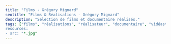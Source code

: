 ```yaml
---
title: "Films - Grégory Mignard"
seotitle: "Films & Réalisations - Grégory Mignard"
description: "Sélection de films et documentaire réalisés."
tags: ["films", "réalisations", "réalisateur", "documentaire", "vidéaste, "surf", "slow life", "neorural", "photographie", "vidéo", "dop"]
resources:
- src: "*.jpg"
---
```

